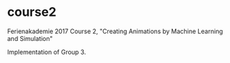# course2
  Ferienakademie 2017 Course 2, "Creating Animations by Machine Learning and Simulation"

Implementation of Group 3.
